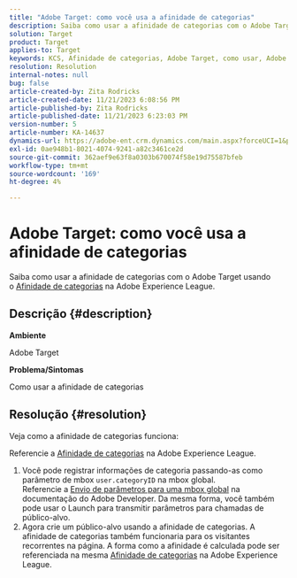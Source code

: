 ```yaml
---
title: "Adobe Target: como você usa a afinidade de categorias"
description: Saiba como usar a afinidade de categorias com o Adobe Target.
solution: Target
product: Target
applies-to: Target
keywords: KCS, Afinidade de categorias, Adobe Target, como usar, Adobe Experience League, mbox global
resolution: Resolution
internal-notes: null
bug: false
article-created-by: Zita Rodricks
article-created-date: 11/21/2023 6:08:56 PM
article-published-by: Zita Rodricks
article-published-date: 11/21/2023 6:23:03 PM
version-number: 5
article-number: KA-14637
dynamics-url: https://adobe-ent.crm.dynamics.com/main.aspx?forceUCI=1&pagetype=entityrecord&etn=knowledgearticle&id=93cf0e04-9988-ee11-8179-6045bd006295
exl-id: 0ae948b1-8021-4074-9241-a82c3461ce2d
source-git-commit: 362aef9e63f8a0303b670074f58e19d75587bfeb
workflow-type: tm+mt
source-wordcount: '169'
ht-degree: 4%

---
```


# Adobe Target: como você usa a afinidade de categorias


Saiba como usar a afinidade de categorias com o Adobe Target usando o [Afinidade de categorias](https://experienceleague.adobe.com/docs/target/using/audiences/visitor-profiles/category-affinity.html?lang=en) na Adobe Experience League.

## Descrição {#description}


<b>Ambiente</b>

Adobe Target

<b>Problema/Sintomas</b>

Como usar a afinidade de categorias


## Resolução {#resolution}


Veja como a afinidade de categorias funciona:

Referencie a [Afinidade de categorias](https://experienceleague.adobe.com/docs/target/using/audiences/visitor-profiles/category-affinity.html?lang=en) na Adobe Experience League.

1. Você pode registrar informações de categoria passando-as como parâmetro de mbox `user.categoryID` na mbox global.<br>    Referencie a [Envio de parâmetros para uma mbox global](https://developer.adobe.com/target/implement/client-side/atjs/global-mbox/pass-parameters-to-global-mbox/?lang=en "Clique para seguir o link: https://developer.adobe.com/target/implement/client-side/atjs/global-mbox/pass-parameters-to-global-mbox/?lang=en") na documentação do Adobe Developer.
Da mesma forma, você também pode usar o Launch para transmitir parâmetros para chamadas de público-alvo.
2. Agora crie um público-alvo usando a afinidade de categorias.    A afinidade de categorias também funcionaria para os visitantes recorrentes na página.
A forma como a afinidade é calculada pode ser referenciada na mesma [Afinidade de categorias](https://experienceleague.adobe.com/docs/target/using/audiences/visitor-profiles/category-affinity.html?lang=en) na Adobe Experience League.
